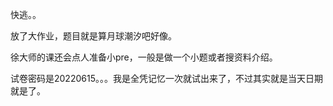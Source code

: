 快逃。。

放了大作业，题目就是算月球潮汐吧好像。

徐大师的课还会点人准备小pre，一般是做一个小题或者搜资料介绍。

试卷密码是20220615。。。我是全凭记忆一次就试出来了，不过其实就是当天日期就是了。
